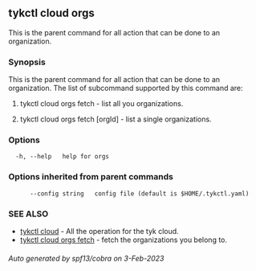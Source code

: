 ## tykctl cloud orgs

This is the parent command for all action that can be done to an organization.

### Synopsis


This is the parent command for all action that can be done to an organization.
The list of subcommand supported by this command are:

1. tykctl cloud orgs fetch - list all you organizations.

2. tykctl cloud orgs fetch [orgId] - list a single organizations.


### Options

```
  -h, --help   help for orgs
```

### Options inherited from parent commands

```
      --config string   config file (default is $HOME/.tykctl.yaml)
```

### SEE ALSO

* [tykctl cloud](tykctl_cloud.md)	 - All the operation for the tyk cloud.
* [tykctl cloud orgs fetch](tykctl_cloud_orgs_fetch.md)	 - fetch the organizations you belong to.

###### Auto generated by spf13/cobra on 3-Feb-2023
